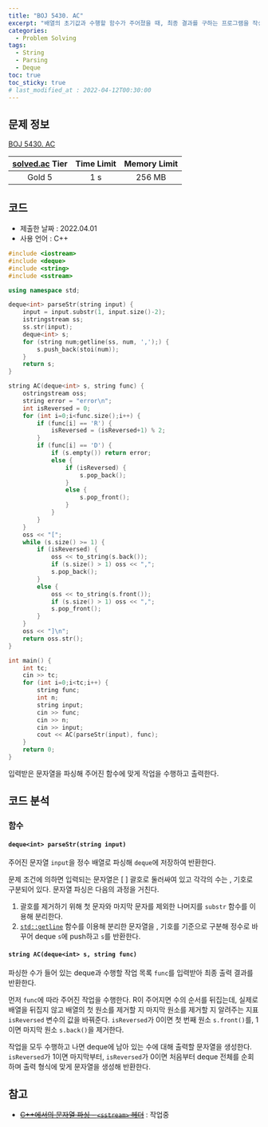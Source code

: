 ```yaml
---
title: "BOJ 5430. AC"
excerpt: "배열의 초기값과 수행할 함수가 주어졌을 때, 최종 결과를 구하는 프로그램을 작성하시오."
categories: 
  - Problem Solving
tags:
  - String
  - Parsing
  - Deque
toc: true
toc_sticky: true
# last_modified_at : 2022-04-12T00:30:00
---
```



## 문제 정보

[BOJ 5430. AC](https://www.acmicpc.net/problem/5430)

| [solved.ac](https://solved.ac) Tier | Time Limit | Memory Limit |
|:-----------------------------------:|:----------:|:------------:|
| Gold 5                              | 1 s        | 256 MB       |

## 코드
- 제출한 날짜 : 2022.04.01
- 사용 언어 : C++

```cpp
#include <iostream>
#include <deque>
#include <string>
#include <sstream>

using namespace std;

deque<int> parseStr(string input) {
	input = input.substr(1, input.size()-2);
	istringstream ss;
	ss.str(input);
	deque<int> s;
	for (string num;getline(ss, num, ',');) {
		s.push_back(stoi(num));
	}
	return s;
}

string AC(deque<int> s, string func) {
    ostringstream oss;
    string error = "error\n";
    int isReversed = 0;
    for (int i=0;i<func.size();i++) {
        if (func[i] == 'R') {
            isReversed = (isReversed+1) % 2;
        }
        if (func[i] == 'D') {
            if (s.empty()) return error;
            else {
                if (isReversed) {
                    s.pop_back();
                }
                else {
                    s.pop_front();
                }
            }
        }
    }
    oss << "[";
    while (s.size() >= 1) {
        if (isReversed) {
            oss << to_string(s.back());
            if (s.size() > 1) oss << ",";
            s.pop_back();
        }
        else {
            oss << to_string(s.front());
            if (s.size() > 1) oss << ",";
            s.pop_front();
        }
    }
    oss << "]\n";
    return oss.str();
}

int main() {
	int tc;
	cin >> tc;
	for (int i=0;i<tc;i++) {
		string func;
		int n;
		string input;
		cin >> func;
		cin >> n;
		cin >> input;
		cout << AC(parseStr(input), func);
	}
	return 0;
}
```
입력받은 문자열을 파싱해 주어진 함수에 맞게 작업을 수행하고 출력한다.

## 코드 분석

### 함수
#### `deque<int> parseStr(string input)`
주어진 문자열 `input`을 정수 배열로 파싱해 `deque`에 저장하여 반환한다.

문제 조건에 의하면 입력되는 문자열은 [ ] 괄호로 둘러싸여 있고 각각의 수는 , 기호로 구분되어 있다. 문자열 파싱은 다음의 과정을 거친다.

1. 괄호를 제거하기 위해 첫 문자와 마지막 문자를 제외한 나머지를 `substr` 함수를 이용해 분리한다.
2. [`std::getline`](https://en.cppreference.com/w/cpp/string/basic_string/getline) 함수를 이용해 분리한 문자열을 , 기호를 기준으로 구분해 정수로 바꾸어 deque `s`에 push하고 `s`를 반환한다.

#### `string AC(deque<int> s, string func)`
파싱한 수가 들어 있는 deque과 수행할 작업 목록 `func`를 입력받아 최종 출력 결과를 반환한다.

먼저 `func`에 따라 주어진 작업을 수행한다. R이 주어지면 수의 순서를 뒤집는데, 실제로 배열을 뒤집지 않고 배열의 첫 원소를 제거할 지 마지막 원소를 제거할 지 알려주는 지표 `isReversed` 변수의 값을 바꿔준다. `isReversed`가 0이면 첫 번째 원소 `s.front()`를, 1이면 마지막 원소 `s.back()`을 제거한다.

작업을 모두 수행하고 나면 deque에 남아 있는 수에 대해 출력할 문자열을 생성한다. `isReversed`가 1이면 마지막부터, `isReversed`가 0이면 처음부터 deque 전체를 순회하며 출력 형식에 맞게 문자열을 생성해 반환한다.

## 참고
- ~~[C++에서의 문자열 파싱 - `<sstream>` 헤더]({{site.url}}{{site.baseurl}})~~ : 작업중
